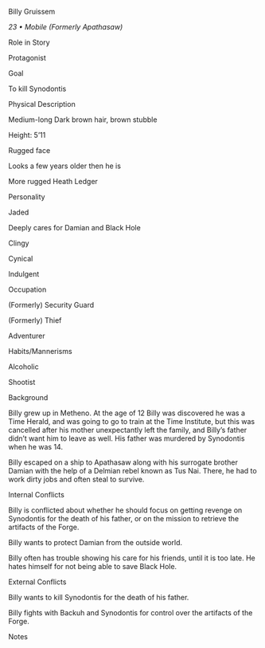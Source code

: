 Billy Gruissem

*23 • Mobile (Formerly Apathasaw)*

Role in Story

Protagonist

Goal

To kill Synodontis

Physical Description

Medium-long Dark brown hair, brown stubble

Height: 5’11

Rugged face

Looks a few years older then he is

More rugged Heath Ledger

Personality

Jaded

Deeply cares for Damian and Black Hole

Clingy

Cynical

Indulgent

Occupation

(Formerly) Security Guard

(Formerly) Thief

Adventurer

Habits/Mannerisms

Alcoholic

Shootist

Background

Billy grew up in Metheno. At the age of 12 Billy was discovered he was a Time Herald, and was going to go to train at the Time Institute, but this was cancelled after his mother unexpectantly left the family, and Billy’s father didn’t want him to leave as well. His father was murdered by Synodontis when he was 14.

Billy escaped on a ship to Apathasaw along with his surrogate brother Damian with the help of a Delmian rebel known as Tus Nai. There, he had to work dirty jobs and often steal to survive. 

Internal Conflicts

Billy is conflicted about whether he should focus on getting revenge on Synodontis for the death of his father, or on the mission to retrieve the artifacts of the Forge.

Billy wants to protect Damian from the outside world.

Billy often has trouble showing his care for his friends, until it is too late. He hates himself for not being able to save Black Hole.

External Conflicts

Billy wants to kill Synodontis for the death of his father.

Billy fights with Backuh and Synodontis for control over the artifacts of the Forge.

Notes
